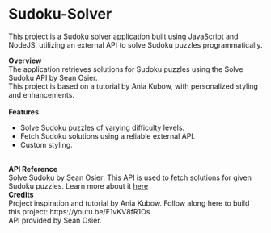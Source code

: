 # Sudoku-Solver
This project is a Sudoku solver application built using JavaScript and NodeJS, utilizing an external API to solve Sudoku puzzles programmatically.

<b>Overview</b>
<br>
The application retrieves solutions for Sudoku puzzles using the Solve Sudoku API by Sean Osier. 
<br>
This project is based on a tutorial by Ania Kubow, with personalized styling and enhancements.
<br>
<br>
<b>Features</b>
<ul>
  <li>Solve Sudoku puzzles of varying difficulty levels.</li>
  <li>Fetch Sudoku solutions using a reliable external API.</li>
  <li>Custom styling.</li>
</ul>
<br>
<b>API Reference</b>
<br>
Solve Sudoku by Sean Osier: This API is used to fetch solutions for given Sudoku puzzles. Learn more about it <a href="https://rapidapi.com/sosier/api/solve-sudoku">here</a>
<br>
<b>Credits</b>
<br>
Project inspiration and tutorial by Ania Kubow. Follow along here to build this project: https://youtu.be/F1vKV8fR1Os
<br>
API provided by Sean Osier.
